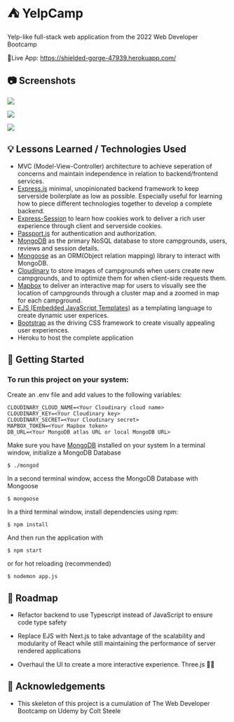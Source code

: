 
# ⛺ YelpCamp

Yelp-like full-stack web application from the 2022 Web Developer Bootcamp


🚨Live App: https://shielded-gorge-47939.herokuapp.com/

## 📷 Screenshots

![](https://user-images.githubusercontent.com/48499839/174972530-0c992a40-138b-473d-ae9a-bd7f2a02872a.png)

![](https://user-images.githubusercontent.com/48499839/174972755-329e303c-87a8-43cd-85c8-7a2da3abb32c.png)

![](https://user-images.githubusercontent.com/48499839/174972894-ca88c718-6a59-44f7-901b-f24f30621d83.png)



## 💡 Lessons Learned / Technologies Used

- MVC (Model-View-Controller) architecture to achieve seperation of concerns and maintain independence in relation to backend/frontend services.
- [Express.js](https://github.com/expressjs/express) minimal, unopinionated backend framework to keep serverside boilerplate as low as possible. Especially useful for learning how to piece different technologies together to develop a complete backend.
- [Express-Session](https://github.com/expressjs/session) to learn how cookies work to deliver a rich user experience through client and serverside cookies.
- [Passport.js](https://github.com/jaredhanson/passport) for authentication and authorization.
- [MongoDB](https://github.com/mongodb/mongo) as the primary NoSQL database to store campgrounds, users, reviews and session details. 
- [Mongoose](https://github.com/Automattic/mongoose) as an ORM(Object relation mapping) library to interact with MongoDB.
- [Cloudinary](https://github.com/cloudinary/cloudinary_npm) to store images of campgrounds when users create new campgrounds, and to optimize them for when client-side requests them.
- [Mapbox](https://github.com/mapbox/mapbox-gl-js) to deliver an interactive map for users to visually see the location of campgrounds through a cluster map and a zoomed in map for each campground.
- [EJS (Embedded JavaScript Templates)](https://github.com/mde/ejs) as a templating language to create dynamic user experices.
- [Bootstrap](https://github.com/twbs/bootstrap) as the driving CSS framework to create visually appealing user experiences.
- Heroku to host the complete application
## 🚀 Getting Started
### To run this project on your system:
Create an .env file and add values to the following variables:
```
CLOUDINARY_CLOUD_NAME=<Your Cloudinary cloud name>
CLOUDINARY_KEY=<Your Cloudinary key>
CLOUDINARY_SECRET=<Your Cloudinary secret>
MAPBOX_TOKEN=<Your Mapbox token>
DB_URL=<Your MongoDB atlas URL or local MongoDB URL>
```
Make sure you have [MongoDB](https://docs.mongodb.com/manual/installation/) installed on your system
In a terminal window, initialize a MongoDB Database 
```
$ ./mongod
```
In a second terminal window, access the MongoDB Database with Mongoose
```
$ mongoose
```
In a third terminal window, install dependencies using npm:

```
$ npm install
```
And then run the application with
```
$ npm start
```
or for hot reloading (recommended)
```
$ nodemon app.js
```
## 🚗 Roadmap

- Refactor backend to use Typescript instead of JavaScript to ensure code type safety

- Replace EJS with Next.js to take advantage of the scalability and modularity of React while still maintaining the performance of server rendered applications

- Overhaul the UI to create a more interactive experience. Three.js 👀👀


## 📣 Acknowledgements

 - This skeleton of this project is a cumulation of The Web Developer Bootcamp on Udemy by Colt Steele
